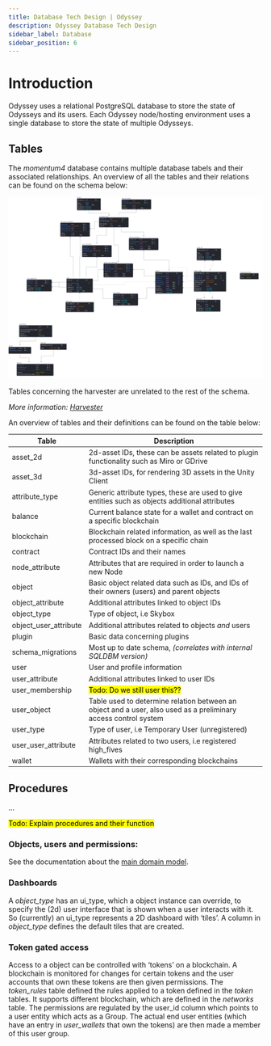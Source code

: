 ```yaml
---
title: Database Tech Design | Odyssey
description: Odyssey Database Tech Design
sidebar_label: Database
sidebar_position: 6
---
```



# Introduction
Odyssey uses a relational PostgreSQL database to store the state of Odysseys and its users.
Each Odyssey node/hosting environment uses a single database to store the state of multiple Odysseys.

## Tables
The _momentum4_ database contains multiple database tabels and their associated relationships.
An overview of all the tables and their relations can be found on the schema below:

![Odyssey database schema](img/database.png)

Tables concerning the harvester are unrelated to the rest of the schema.

*More information: [Harvester](harvester.md)*

An overview of tables and their definitions can be found on the table below: 

| Table                 | Description                                                                                                     |
|-----------------------|-----------------------------------------------------------------------------------------------------------------|
| asset_2d              | 2d-asset IDs, these can be assets related to plugin functionality such as Miro or GDrive                        |
| asset_3d              | 3d-asset IDs, for rendering 3D assets in the Unity Client                                                       |
| attribute_type        | Generic attribute types, these are used to give entities such as objects additional attributes                  |
| balance               | Current balance state for a wallet and contract on a specific blockchain                                        |
| blockchain            | Blockchain related information, as well as the last processed block on a specific chain                         |
| contract              | Contract IDs and their names                                                                                    |
| node_attribute        | Attributes that are required in order to launch a new Node                                                      |
| object                | Basic object related data such as IDs, and IDs of their owners (users) and parent objects                       |
| object_attribute      | Additional attributes linked to object IDs                                                                      |
| object_type           | Type of object, i.e Skybox                                                                                      |
| object_user_attribute | Additional attributes related to objects _and_ users                                                            |
| plugin                | Basic data concerning plugins                                                                                   |
| schema_migrations     | Most up to date schema, _(correlates with internal SQLDBM version)_                                             |
| user                  | User and profile information                                                                                    |
| user_attribute        | Additional attributes linked to user IDs                                                                        |
| user_membership       | <mark>Todo: Do we still user this??</mark>                                                                      |
| user_object           | Table used to determine relation between an object and a user, also used as a preliminary access control system | 
| user_type             | Type of user, i.e Temporary User (unregistered)                                                                 |
| user_user_attribute   | Attributes related to two users, i.e registered high_fives                                                      |
| wallet                | Wallets with their corresponding blockchains                                                                    |

## Procedures
...

<mark>Todo: Explain procedures and their function</mark>

### Objects, users and permissions:
See the documentation about the [main domain model](../domain-model/).

### Dashboards
A _object_type_ has an ui_type, which a object instance can override, to specify the (2d) user interface that is shown when a user interacts with it. So (currently) an ui_type represents a 2D dashboard with ‘tiles’. A column in _object_type_ defines the default tiles that are created.

### Token gated access
Access to a object can be controlled with ‘tokens’ on a blockchain. A blockchain is monitored for changes for certain tokens and the user accounts that own these tokens are then given permissions. The _token_rules_ table defined the rules applied to a token defined in the _token_ tables. It supports different blockchain, which are defined in the _networks_ table. The permissions are regulated by the user_id column which points to a user entity which acts as a Group. The actual end user entities (which have an entry in _user_wallets_ that own the tokens) are then made a member of this user group.